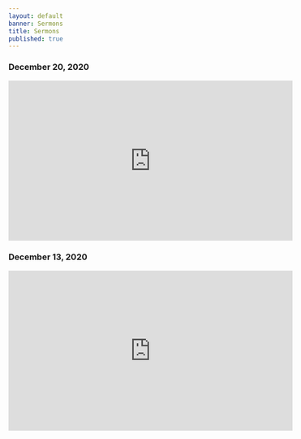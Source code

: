 ```yaml
---
layout: default
banner: Sermons
title: Sermons
published: true
---
```


### December 20, 2020

<div class="cabin-video-wrapper">
    <div class="cabin-video">
        <iframe class="cabin-video-frame" width="560" height="315" src="https://www.youtube.com/embed/4mpbwRivIf0" frameborder="0" allow="accelerometer; autoplay; clipboard-write; encrypted-media; gyroscope; picture-in-picture" allowfullscreen></iframe>
    </div>
</div>

### December 13, 2020

<div class="cabin-video-wrapper">
    <div class="cabin-video">
        <iframe class="cabin-video-frame" width="560" height="315" src="https://www.youtube.com/embed/Ea9L7-h-_Ow" frameborder="0" allow="accelerometer; autoplay; clipboard-write; encrypted-media; gyroscope; picture-in-picture" allowfullscreen></iframe>
    </div>
</div>
